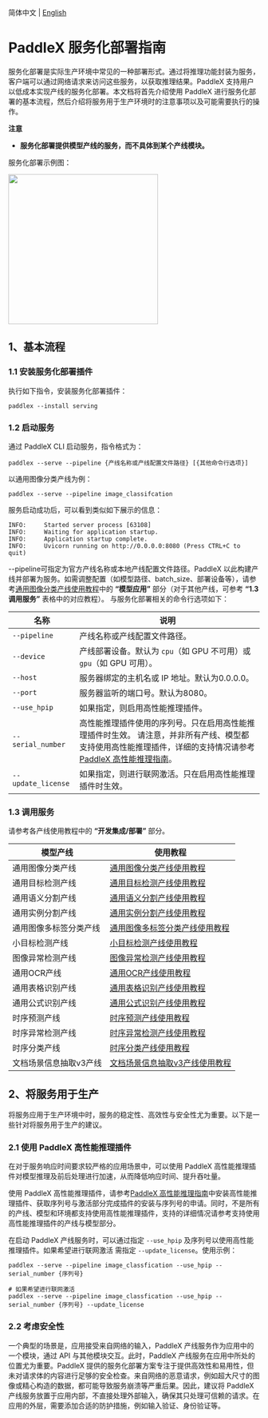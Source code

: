 简体中文 | [English](service_deploy_en.md)

# PaddleX 服务化部署指南

服务化部署是实际生产环境中常见的一种部署形式。通过将推理功能封装为服务，客户端可以通过网络请求来访问这些服务，以获取推理结果。PaddleX 支持用户以低成本实现产线的服务化部署。本文档将首先介绍使用 PaddleX 进行服务化部署的基本流程，然后介绍将服务用于生产环境时的注意事项以及可能需要执行的操作。

**注意**
- **服务化部署提供模型产线的服务，而不具体到某个产线模块。**

服务化部署示例图：

<img src="https://raw.githubusercontent.com/cuicheng01/PaddleX_doc_images/main/images/pipeline_deploy/serving.png"  width="300" />

## 1、基本流程

### 1.1 安装服务化部署插件

执行如下指令，安装服务化部署插件：

```
paddlex --install serving
```

### 1.2 启动服务

通过 PaddleX CLI 启动服务，指令格式为：

```shell
paddlex --serve --pipeline {产线名称或产线配置文件路径} [{其他命令行选项}]
```

以通用图像分类产线为例：

```shell
paddlex --serve --pipeline image_classifcation
```

服务启动成功后，可以看到类似如下展示的信息：

```
INFO:     Started server process [63108]
INFO:     Waiting for application startup.
INFO:     Application startup complete.
INFO:     Uvicorn running on http://0.0.0.0:8080 (Press CTRL+C to quit)
```

--pipeline可指定为官方产线名称或本地产线配置文件路径。PaddleX 以此构建产线并部署为服务。如需调整配置（如模型路径、batch_size、部署设备等），请参考[通用图像分类产线使用教程](../pipeline_usage/tutorials/cv_pipelines/image_classification.md)中的 **“模型应用”** 部分（对于其他产线，可参考 **“1.3 调用服务”** 表格中的对应教程）。
与服务化部署相关的命令行选项如下：

| 名称             | 说明                                                                                                                                                        |
|------------------|-------------------------------------------------------------------------------------------------------------------------------------------------------------|
| `--pipeline`       | 产线名称或产线配置文件路径。                                                                                                                                |
| `--device`         | 产线部署设备。默认为 `cpu`（如 GPU 不可用）或 `gpu`（如 GPU 可用）。                                                                                       |
| `--host`           | 服务器绑定的主机名或 IP 地址。默认为0.0.0.0。                                                                                                               |
| `--port`           | 服务器监听的端口号。默认为8080。                                                                                                                            |
| `--use_hpip`       | 如果指定，则启用高性能推理插件。                                                                                                                            |
| `--serial_number`  | 高性能推理插件使用的序列号。只在启用高性能推理插件时生效。 请注意，并非所有产线、模型都支持使用高性能推理插件，详细的支持情况请参考[PaddleX 高性能推理指南](./high_performance_inference.md)。 |
| `--update_license` | 如果指定，则进行联网激活。只在启用高性能推理插件时生效。                                                                                                    |

</table>

### 1.3 调用服务

请参考各产线使用教程中的 **“开发集成/部署”** 部分。

| 模型产线               | 使用教程                       |
|------------------------|--------------------------------|
| 通用图像分类产线       | [通用图像分类产线使用教程](../pipeline_usage/tutorials/cv_pipelines/image_classification.md)       |
| 通用目标检测产线       | [通用目标检测产线使用教程](../pipeline_usage/tutorials/cv_pipelines/object_detection.md)       |
| 通用语义分割产线       | [通用语义分割产线使用教程](../pipeline_usage/tutorials/cv_pipelines/semantic_segmentation.md)       |
| 通用实例分割产线       | [通用实例分割产线使用教程](../pipeline_usage/tutorials/cv_pipelines/instance_segmentation.md)       |
| 通用图像多标签分类产线 | [通用图像多标签分类产线使用教程](../pipeline_usage/tutorials/cv_pipelines/image_multi_label_lassification.md) |
| 小目标检测产线         | [小目标检测产线使用教程](../pipeline_usage/tutorials/cv_pipelines/small_object_detection.md)         |
| 图像异常检测产线       | [图像异常检测产线使用教程](../pipeline_usage/tutorials/cv_pipelines/image_anomaly_detection.md)       |
| 通用OCR产线            | [通用OCR产线使用教程](../pipeline_usage/tutorials/ocr_pipelines/OCR.md)            |
| 通用表格识别产线       | [通用表格识别产线使用教程](../pipeline_usage/tutorials/ocr_pipelines/table_recognition.md)       |
| 通用公式识别产线       | [通用公式识别产线使用教程](../pipeline_usage/tutorials/ocr_pipelines/formula_recognition.md)       |
| 时序预测产线           | [时序预测产线使用教程](../pipeline_usage/tutorials/time_series_pipelines/time_series_forecasting.md)           |
| 时序异常检测产线       | [时序异常检测产线使用教程](../pipeline_usage/tutorials/time_series_pipelines/time_series_anomaly_detection.md)       |
| 时序分类产线           | [时序分类产线使用教程](../pipeline_usage/tutorials/time_series_pipelines/time_series_classification.md)           |
| 文档场景信息抽取v3产线 | [文档场景信息抽取v3产线使用教程](../pipeline_usage/tutorials/information_extration_pipelines/document_scene_information_extraction.md) |

## 2、将服务用于生产

将服务应用于生产环境中时，服务的稳定性、高效性与安全性尤为重要。以下是一些针对将服务用于生产的建议。

### 2.1 使用 PaddleX 高性能推理插件

在对于服务响应时间要求较严格的应用场景中，可以使用 PaddleX 高性能推理插件对模型推理及前后处理进行加速，从而降低响应时间、提升吞吐量。

使用 PaddleX 高性能推理插件，请参考[PaddleX 高性能推理指南](./high_performance_inference.md)中安装高性能推理插件、获取序列号与激活部分完成插件的安装与序列号的申请。同时，不是所有的产线、模型和环境都支持使用高性能推理插件，支持的详细情况请参考支持使用高性能推理插件的产线与模型部分。

在启动 PaddleX 产线服务时，可以通过指定 `--use_hpip` 及序列号以使用高性能推理插件。如果希望进行联网激活 需指定 `--update_license`。使用示例：

```
paddlex --serve --pipeline image_classfication --use_hpip --serial_number {序列号}

# 如果希望进行联网激活
paddlex --serve --pipeline image_classfication --use_hpip --serial_number {序列号} --update_license
```

### 2.2 考虑安全性

一个典型的场景是，应用接受来自网络的输入，PaddleX 产线服务作为应用中的一个模块，通过 API 与其他模块交互。此时，PaddleX 产线服务在应用中所处的位置尤为重要。PaddleX 提供的服务化部署方案专注于提供高效性和易用性，但未对请求体的内容进行足够的安全检查。来自网络的恶意请求，例如超大尺寸的图像或精心构造的数据，都可能导致服务崩溃等严重后果。因此，建议将 PaddleX 产线服务放置于应用内部，不直接处理外部输入，确保其只处理可信赖的请求。在应用的外层，需要添加合适的防护措施，例如输入验证、身份验证等。
